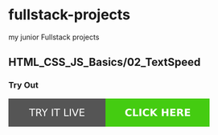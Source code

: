# fullstack-projects
my junior Fullstack projects
## HTML_CSS_JS_Basics/02_TextSpeed

### Try Out
<a href="https://marslinoed.github.io/fullstack-projects/Advanced_Projects/02_TextSpeed" target="_blank">
  <img src="../../try-it-out.svg" alt="Try it live"> 
</a>
